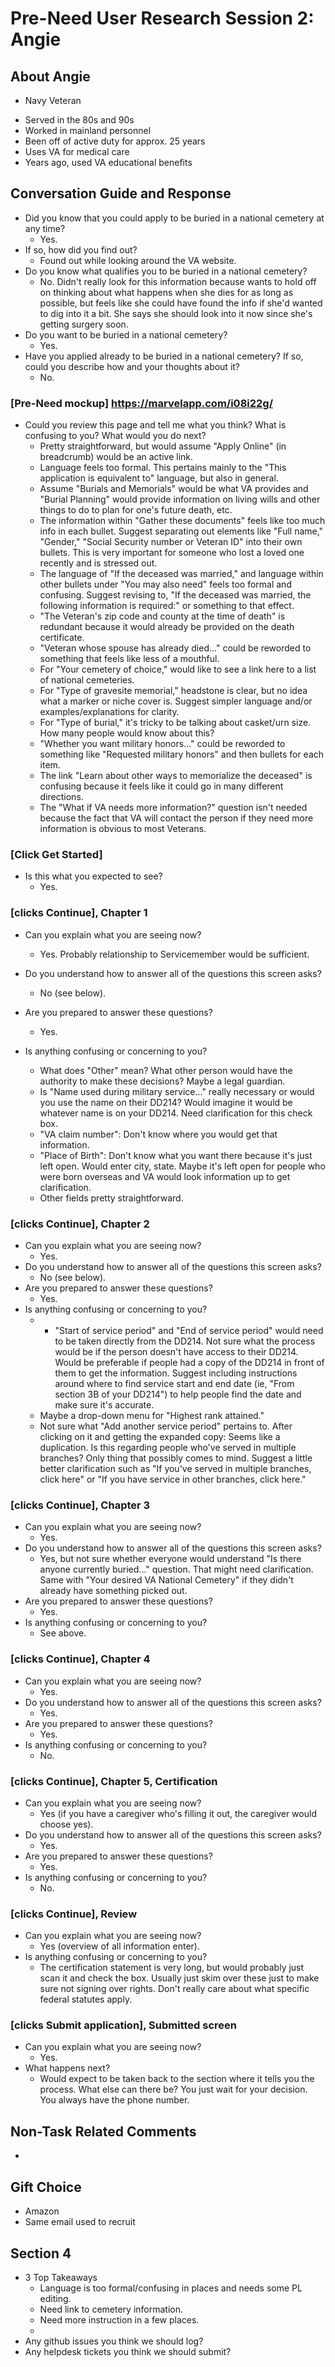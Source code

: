 # Pre-Need User Research Session 2: Angie

## About Angie

* Navy Veteran
- Served in the 80s and 90s
- Worked in mainland personnel
- Been off of active duty for approx. 25 years
- Uses VA for medical care
- Years ago, used VA educational benefits

## Conversation Guide and Response

* Did you know that you could apply to be buried in a national cemetery at any time?
  * Yes.
* If so, how did you find out?
  * Found out while looking around the VA website.
* Do you know what qualifies you to be buried in a national cemetery?
  * No. Didn't really look for this information because wants to hold off on thinking about what happens when she dies for as long as possible, but feels like she could have found the info if she'd wanted to dig into it a bit. She says she should look into it now since she's getting surgery soon.
* Do you want to be buried in a national cemetery?
  * Yes.
* Have you applied already to be buried in a national cemetery? If so, could you describe how and your thoughts about it?
  * No.

### [Pre-Need mockup] https://marvelapp.com/i08i22g/
* Could you review this page and tell me what you think? What is confusing to you? What would you do next?
  * Pretty straightforward, but would assume "Apply Online" (in breadcrumb) would be an active link. 
  - Language feels too formal. This pertains mainly to the "This application is equivalent to" language, but also in general.
  - Assume "Burials and Memorials" would be what VA provides and "Burial Planning" would provide information on living wills and other things to do to plan for one's future death, etc.
  - The information within "Gather these documents" feels like too much info in each bullet. Suggest separating out elements like "Full name," "Gender," "Social Security number or Veteran ID" into their own bullets. This is very important for someone who lost a loved one recently and is stressed out.
  - The language of "If the deceased was married," and language within other bullets under "You may also need" feels too formal and confusing. Suggest revising to, "If the deceased was married, the following information is required:" or something to that effect.
  - "The Veteran's zip code and county at the time of death" is redundant because it would already be provided on the death certificate.
  - "Veteran whose spouse has already died..." could be reworded to something that feels like less of a mouthful.
  - For "Your cemetery of choice," would like to see a link here to a list of national cemeteries.
  - For "Type of gravesite memorial," headstone is clear, but no idea what a marker or niche cover is. Suggest simpler language and/or examples/explanations for clarity.
  - For "Type of burial," it's tricky to be talking about casket/urn size. How many people would know about this?
  - "Whether you want military honors..." could be reworded to something like "Requested military honors" and then bullets for each item.
  - The link "Learn about other ways to memorialize the deceased" is confusing because it feels like it could go in many different directions.
  - The "What if VA needs more information?" question isn't needed because the fact that VA will contact the person if they need more information is obvious to most Veterans.  
  
### [Click Get Started]

* Is this what you expected to see?
  *  Yes.

### [clicks Continue], Chapter 1
* Can you explain what you are seeing now?
  *  Yes. Probably relationship to Servicemember would be sufficient.
  
* Do you understand how to answer all of the questions this screen asks?
  * No (see below).  
* Are you prepared to answer these questions?
  *  Yes.
* Is anything confusing or concerning to you?
  * What does "Other" mean? What other person would have the authority to make these decisions? Maybe a legal guardian.
   - Is "Name used during military service..." really necessary or would you use the name on their DD214? Would imagine it would be whatever name is on your DD214. Need clarification for this check box.
   - "VA claim number": Don't know where you would get that information.
   - "Place of Birth": Don't know what you want there because it's just left open. Would enter city, state. Maybe it's left open for people who were born overseas and VA would look information up to get clarification.
   - Other fields pretty straightforward.
  
### [clicks Continue], Chapter 2
* Can you explain what you are seeing now?
  * Yes.
* Do you understand how to answer all of the questions this screen asks?
  * No (see below).
* Are you prepared to answer these questions?
  * Yes.
* Is anything confusing or concerning to you?
  * - "Start of service period" and "End of service period" would need to be taken directly from the DD214. Not sure what the process would be if the person doesn't have access to their DD214. Would be preferable if people had a copy of the DD214 in front of them to get the information. Suggest including instructions around where to find service start and end date (ie, "From section 3B of your DD214") to help people find the date and make sure it's accurate.
  - Maybe a drop-down menu for "Highest rank attained."
  - Not sure what "Add another service period" pertains to. After clicking on it and getting the expanded copy: Seems like a duplication. Is this regarding people who've served in multiple branches? Only thing that possibly comes to mind. Suggest a little better clarification such as "If you've served in multiple branches, click here" or "If you have service in other branches, click here."
  
### [clicks Continue], Chapter 3 
* Can you explain what you are seeing now?
  * Yes. 
* Do you understand how to answer all of the questions this screen asks?
  * Yes, but not sure whether everyone would understand "Is there anyone currently buried..." question. That might need clarification. Same with "Your desired VA National Cemetery" if they didn't already have something picked out.
* Are you prepared to answer these questions?
  * Yes.
* Is anything confusing or concerning to you?
  * See above.

### [clicks Continue], Chapter 4

* Can you explain what you are seeing now?
  * Yes.
* Do you understand how to answer all of the questions this screen asks?
  * Yes.
* Are you prepared to answer these questions?
  * Yes.
* Is anything confusing or concerning to you?
  * No.
  
### [clicks Continue], Chapter 5, Certification

* Can you explain what you are seeing now?
  * Yes (if you have a caregiver who's filling it out, the caregiver would choose yes).
* Do you understand how to answer all of the questions this screen asks?
  * Yes.
* Are you prepared to answer these questions?
  * Yes.
* Is anything confusing or concerning to you?
  * No.

### [clicks Continue], Review

* Can you explain what you are seeing now?
  * Yes (overview of all information enter).
* Is anything confusing or concerning to you?
  * The certification statement is very long, but would probably just scan it and check the box. Usually just skim over these just to make sure not signing over rights. Don't really care about what specific federal statutes apply.
   
### [clicks Submit application], Submitted screen

* Can you explain what you are seeing now?
  * Yes.
* What happens next?
  * Would expect to be taken back to the section where it tells you the process. What else can there be? You just wait for your decision. You always have the phone number.

## Non-Task Related Comments
* 

## Gift Choice
* Amazon
* Same email used to recruit

## Section 4
* 3 Top Takeaways
  * Language is too formal/confusing in places and needs some PL editing.
  * Need link to cemetery information.
  * Need more instruction in a few places.
  * 
* Any github issues you think we should log?
* Any helpdesk tickets you think we should submit?
